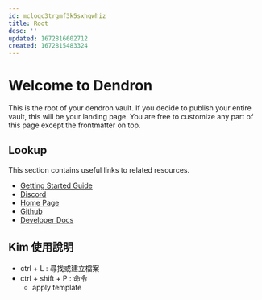 ```yaml
---
id: mcloqc3trgmf3k5sxhqwhiz
title: Root
desc: ''
updated: 1672816602712
created: 1672815483324
---
```

# Welcome to Dendron

This is the root of your dendron vault. If you decide to publish your entire vault, this will be your landing page. You are free to customize any part of this page except the frontmatter on top.

## Lookup

This section contains useful links to related resources.

- [Getting Started Guide](https://link.dendron.so/6b25)
- [Discord](https://link.dendron.so/6b23)
- [Home Page](https://wiki.dendron.so/)
- [Github](https://link.dendron.so/6b24)
- [Developer Docs](https://docs.dendron.so/)


## Kim 使用說明
- ctrl + L : 尋找或建立檔案
- ctrl + shift + P : 命令
    - apply template